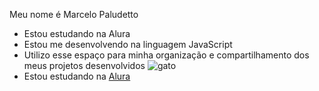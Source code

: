 Meu nome é Marcelo Paludetto
- Estou estudando na Alura
- Estou me desenvolvendo na linguagem JavaScript
- Utilizo esse espaço para minha organização e
compartilhamento dos meus projetos desenvolvidos
![gato](https://media.tenor.com/AOS5uqX5A6wAAAAM/funny-animals-cute.gif)
- Estou estudando na [Alura](https://www.alura.com.br)
